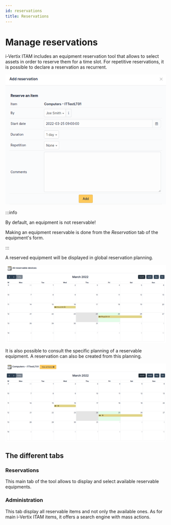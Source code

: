 ```yaml
---
id: reservations
title: Reservations
---
```


# Manage reservations

i-Vertix ITAM includes an equipment reservation tool that allows to select assets
in order to reserve them for a time slot. For repetitive reservations,
it is possible to declare a reservation as recurrent.

![Characteristics of a reservation](../../assets/modules/tools/images/details-booking.png)

:::info

By default, an equipment is not reservable!

Making an equipment reservable is done from the
*Reservation* tab of the equipment's form.

:::

A reserved equipment will be displayed in global reservation planning.

![Global reservation planning](../../assets/modules/tools/images/planning-booking.png)

It is also possible to consult the specific planning of a reservable
equipment. A reservation can also be created from this planning.

![Specific reservation planning](../../assets/modules/tools/images/planningspe-booking.png)

## The different tabs

### Reservations

This main tab of the tool allows to display and select available
reservable equipments.

### Administration

This tab display all reservable items and not only the available ones.
As for main i-Vertix ITAM items, it offers a search engine with mass actions.
